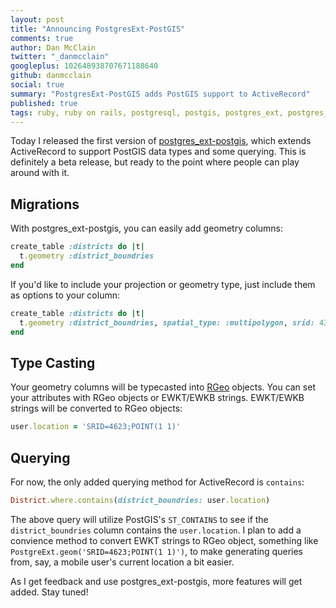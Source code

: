 ```yaml
---
layout: post
title: "Announcing PostgresExt-PostGIS"
comments: true
author: Dan McClain
twitter: "_danmcclain"
googleplus: 102648938707671188640
github: danmcclain
social: true
summary: "PostgresExt-PostGIS adds PostGIS support to ActiveRecord"
published: true
tags: ruby, ruby on rails, postgresql, postgis, postgres_ext, postgres_ext-postgis
---
```


Today I released the first version of
[postgres\_ext-postgis](https://github.com/dockyard/postgres_ext-postgis), which
extends ActiveRecord to support PostGIS data types and some querying.
This is definitely a beta release, but ready to the point where people
can play around with it.

## Migrations

With postgres\_ext-postgis, you can easily add geometry columns:

```ruby
create_table :districts do |t|
  t.geometry :district_boundries
end
```

If you'd like to include your projection or geometry type, just include
them as options to your column:

```ruby
create_table :districts do |t|
  t.geometry :district_boundries, spatial_type: :multipolygon, srid: 4326
end
```

## Type Casting

Your geometry columns will be typecasted into
[RGeo](http://dazuma.github.io/rgeo/) objects. You can set your
attributes with RGeo objects or EWKT/EWKB strings. EWKT/EWKB strings
will be converted to RGeo objects:

```ruby
user.location = 'SRID=4623;POINT(1 1)'
```

## Querying

For now, the only added querying method for ActiveRecord is `contains`:

```ruby
District.where.contains(district_boundries: user.location)
```

The above query will utilize PostGIS's `ST_CONTAINS` to see if the
`district_boundries` column contains the `user.location`. I plan to add
a convience method to convert EWKT strings to RGeo object, something
like `PostgreExt.geom('SRID=4623;POINT(1 1)')`, to make generating
queries from, say, a mobile user's current location a bit easier.

As I get feedback and use postgres\_ext-postgis, more features will get
added. Stay tuned!
